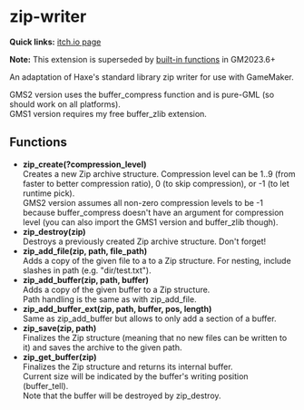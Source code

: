 # zip-writer

**Quick links:** [itch.io page](https://yellowafterlife.itch.io/gamemaker-zip)

**Note:** This extension is superseded by [built-in functions](https://manual.yoyogames.com/#rhsearch=Strings&t=GameMaker_Language%2FGML_Reference%2FFile_Handling%2FEncoding_And_Hashing%2Fzip_create.htm) in GM2023.6+

An adaptation of Haxe's standard library zip writer for use with GameMaker.

GMS2 version uses the buffer_compress function and is pure-GML (so should work on all platforms).  
GMS1 version requires my free buffer_zlib extension.

## Functions

- **zip_create(?compression_level)**  
  Creates a new Zip archive structure. Compression level can be 1..9 (from faster to better compression ratio), 0 (to skip compression), or -1 (to let runtime pick).  
  GMS2 version assumes all non-zero compression levels to be -1 because buffer_compress doesn't have an argument for compression level (you can also import the GMS1 version and buffer_zlib though).
- **zip_destroy(zip)**  
  Destroys a previously created Zip archive structure. Don't forget!
- **zip_add_file(zip, path, file_path)**  
  Adds a copy of the given file to a to a Zip structure.
  For nesting, include slashes in path (e.g. "dir/test.txt").
- **zip_add_buffer(zip, path, buffer)**  
  Adds a copy of the given buffer to a Zip structure.  
  Path handling is the same as with zip_add_file.
- **zip_add_buffer_ext(zip, path, buffer, pos, length)**  
  Same as zip_add_buffer but allows to only add a section of a buffer.
- **zip_save(zip, path)**  
  Finalizes the Zip structure (meaning that no new files can be written to it) and saves the archive to the given path.
- **zip_get_buffer(zip)**  
  Finalizes the Zip structure and returns its internal buffer.  
  Current size will be indicated by the buffer's writing position (buffer_tell).  
  Note that the buffer will be destroyed by zip_destroy.
